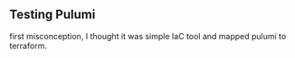 ## Testing Pulumi
first misconception, I thought it was simple IaC tool and mapped pulumi to terraform.
